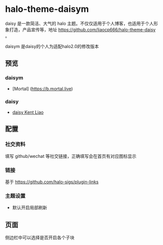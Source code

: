 # halo-theme-daisym

daisy 是一款简洁、大气的 halo 主题。不仅仅适用于个人博客，也适用于个人形象打造，产品宣传等，地址 https://github.com/liaocp666/halo-theme-daisy 。

daisym 是daisy的个人为适配halo2.0的修改版本


## 预览
### daisym
* [Mortal] (https://b.mortal.live)
### daisy
* [daisy  Kent Liao](https://www.kokoo.top)


## 配置

### 社交资料

填写 github/wechat 等社交链接，正确填写会在首页有对应图标显示

### 链接

基于 https://github.com/halo-sigs/plugin-links

### 主题设置

* 默认开启局部刷新

## 页面

侧边栏中可以选择是否开启各个子块

